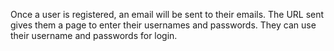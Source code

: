 Once a user is registered, an email will be sent to their emails.
The URL sent gives them a page to enter their usernames and passwords.
They can use their username and passwords for login.